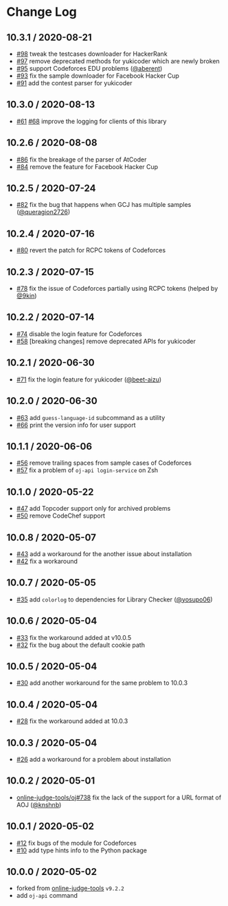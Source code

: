 # Change Log

## 10.3.1 / 2020-08-21

-   [#98](https://github.com/online-judge-tools/api-client/pull/98) tweak the testcases downloader for HackerRank
-   [#97](https://github.com/online-judge-tools/api-client/pull/97) remove deprecated methods for yukicoder which are newly broken
-   [#95](https://github.com/online-judge-tools/api-client/pull/95) support Codeforces EDU problems  ([@aberent](https://github.com/aberent))
-   [#93](https://github.com/online-judge-tools/api-client/pull/93) fix the sample downloader for Facebook Hacker Cup
-   [#91](https://github.com/online-judge-tools/api-client/pull/91) add the contest parser for yukicoder

## 10.3.0 / 2020-08-13

-   [#61](https://github.com/online-judge-tools/api-client/issues/61) [#68](https://github.com/online-judge-tools/api-client/pull/68) improve the logging for clients of this library

## 10.2.6 / 2020-08-08

-   [#86](https://github.com/online-judge-tools/api-client/issues/86) fix the breakage of the parser of AtCoder
-   [#84](https://github.com/online-judge-tools/api-client/issues/84) remove the feature for Facebook Hacker Cup

## 10.2.5 / 2020-07-24

-   [#82](https://github.com/online-judge-tools/api-client/pull/82) fix the bug that happens when GCJ has multiple samples ([@queragion2726](https://github.com/queragion2726))

## 10.2.4 / 2020-07-16

-   [#80](https://github.com/online-judge-tools/api-client/pull/80) revert the patch for RCPC tokens of Codeforces

## 10.2.3 / 2020-07-15

-   [#78](https://github.com/online-judge-tools/api-client/pull/78) fix the issue of Codeforces partially using RCPC tokens (helped by [@9kin](https://github.com/9kin))

## 10.2.2 / 2020-07-14

-   [#74](https://github.com/online-judge-tools/api-client/pull/74) disable the login feature for Codeforces
-   [#58](https://github.com/online-judge-tools/api-client/pull/58) [breaking changes] remove deprecated APIs for yukicoder

## 10.2.1 / 2020-06-30

-   [#71](https://github.com/online-judge-tools/api-client/pull/71) fix the login feature for yukicoder ([@beet-aizu](https://github.com/beet-aizu))

## 10.2.0 / 2020-06-30

-   [#63](https://github.com/online-judge-tools/api-client/pull/63) add `guess-language-id` subcommand as a utility
-   [#66](https://github.com/online-judge-tools/api-client/pull/66) print the version info for user support

## 10.1.1 / 2020-06-06

-   [#56](https://github.com/online-judge-tools/api-client/pull/56) remove trailing spaces from sample cases of Codeforces
-   [#57](https://github.com/online-judge-tools/api-client/pull/57) fix a problem of `oj-api login-service` on Zsh

## 10.1.0 / 2020-05-22

-   [#47](https://github.com/online-judge-tools/api-client/pull/47) add Topcoder support only for archived problems
-   [#50](https://github.com/online-judge-tools/api-client/pull/50) remove CodeChef support

## 10.0.8 / 2020-05-07

-   [#43](https://github.com/online-judge-tools/api-client/pull/43) add a workaround for the another issue about installation
-   [#42](https://github.com/online-judge-tools/api-client/pull/42) fix a workaround

## 10.0.7 / 2020-05-05

-   [#35](https://github.com/online-judge-tools/api-client/pull/35) add `colorlog` to dependencies for Library Checker ([@yosupo06](https://github.com/yosupo06))

## 10.0.6 / 2020-05-04

-   [#33](https://github.com/online-judge-tools/api-client/pull/33) fix the workaround added at v10.0.5
-   [#32](https://github.com/online-judge-tools/api-client/pull/32) fix the bug about the default cookie path

## 10.0.5 / 2020-05-04

-   [#30](https://github.com/online-judge-tools/api-client/pull/30) add another workaround for the same problem to 10.0.3

## 10.0.4 / 2020-05-04

-   [#28](https://github.com/online-judge-tools/api-client/pull/28) fix the workaround added at 10.0.3

## 10.0.3 / 2020-05-04

-   [#26](https://github.com/online-judge-tools/api-client/pull/26) add a workaround for a problem about installation

## 10.0.2 / 2020-05-01

-   [online-judge-tools/oj#738](https://github.com/online-judge-tools/oj/pull/738) fix the lack of the support for a URL format of AOJ ([@knshnb](https://github.com/knshnb))

## 10.0.1 / 2020-05-02

-   [#12](https://github.com/online-judge-tools/api-client/pull/12) fix bugs of the module for Codeforces
-   [#10](https://github.com/online-judge-tools/api-client/pull/10) add type hints info to the Python package

## 10.0.0 / 2020-05-02

-   forked from [online-judge-tools](https://github.com/kmyk/online-judge-tools) `v9.2.2`
-   add `oj-api` command
